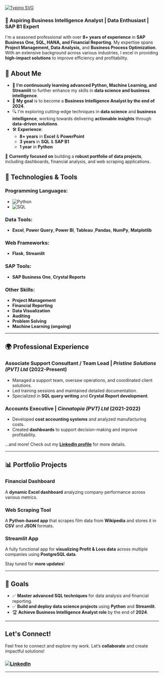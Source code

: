 <a href="https://git.io/typing-svg">
<img src="https://readme-typing-svg.demolab.com?font=Fira+Code&size=35&pause=1000&color=00BFFF&width=1000&lines=Hi!+There+%F0%9F%91%8B;I'm+Niroshan+Lakmal+Wickramasooriya!;Aspiring+Business+Intelligence+Analyst+%F0%9F%93%8A;Data+Enthusiast;SAP+B1+Expert" alt="Typing SVG" />
</a>


### 🚀 **Aspiring Business Intelligence Analyst | Data Enthusiast | SAP B1 Expert**

I'm a seasoned professional with over **8+ years of experience** in **SAP Business One, SQL, HANA, and Financial Reporting**. My expertise spans **Project Management, Data Analysis,** and **Business Process Optimization**. With an extensive background across various industries, I excel in providing **high-impact solutions** to improve efficiency and profitability.

## 🌟 **About Me**
- 🌱 **I’m continuously learning advanced Python, Machine Learning, and Streamlit** to further enhance my skills in **data science and business intelligence**.
- 🎯 **My goal** is to become a **Business Intelligence Analyst by the end of 2024**.
- 🔍 I'm exploring cutting-edge techniques in **data science** and **business intelligence**, working towards delivering **actionable insights** through **data-driven solutions**.
- 🛠️ **Experience**:
  - **8+ years** in **Excel** & **PowerPoint** 
  - **3 years** in **SQL** & **SAP B1**
  - **1 year** in **Python**

💼 **Currently focused on** building a **robust portfolio of data projects**, including dashboards, financial analysis, and web scraping applications.

## 🔧 **Technologies & Tools**
### **Programming Languages:**
- ![Python](https://img.shields.io/badge/Python-%233776AB?style=for-the-badge&logo=python&logoColor=white)
- ![SQL](https://img.shields.io/badge/SQL-%2300f?style=for-the-badge)

### **Data Tools:**
- **Excel**, **Power Query**, **Power BI**, **Tableau** ,**Pandas**, **NumPy**, **Matplotlib**

### **Web Frameworks:**
- **Flask**, **Streamlit**

### **SAP Tools:**
- **SAP Business One**, **Crystal Reports**

### **Other Skills:**
- **Project Management**
- **Financial Reporting**
- **Data Visualization**
- **Auditing**
- **Problem Solving**
- **Machine Learning (ongoing)**

---

## 🌍 **Professional Experience**

### **Associate Support Consultant / Team Lead** | *Pristine Solutions (PVT) Ltd* (2022-Present)
- Managed a support team, oversaw operations, and coordinated client solutions.
- Led training sessions and maintained detailed documentation.
- Specialized in **SQL query writing** and **Crystal Report development**.

### **Accounts Executive** | *Cinnatopia (PVT) Ltd* (2021-2022)
- Developed **cost accounting systems** and analyzed manufacturing costs.
- Created **dashboards** to support decision-making and improve profitability.

…and more! Check out my [**LinkedIn profile**](https://www.linkedin.com) for more details.

---

## 📊 **Portfolio Projects**

### **Financial Dashboard**
A **dynamic Excel dashboard** analyzing company performance across various metrics.

### **Web Scraping Tool**
A **Python-based app** that scrapes film data from **Wikipedia** and stores it in **CSV** and **JSON** formats.

### **Streamlit App**
A fully functional app for **visualizing Profit & Loss data** across multiple companies using **PostgreSQL data**.

Stay tuned for **more updates**!

---

## 🏅 **Goals**
- ✅ **Master advanced SQL techniques** for data analysis and financial reporting.
- ✅ **Build and deploy data science projects** using **Python** and **Streamlit**.
- 🏆 **Achieve Business Intelligence Analyst role** by the end of **2024**.

---

## **Let's Connect!**
Feel free to connect and explore my work. Let’s **collaborate** and create impactful solutions!

### [![LinkedIn](https://img.shields.io/badge/LinkedIn-0077B5?style=for-the-badge&logo=linkedin&logoColor=white)](https://www.linkedin.com)

---

